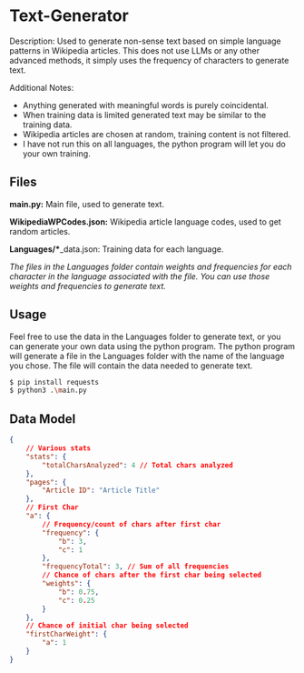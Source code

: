 # Text-Generator

Description: Used to generate non-sense text based on simple language patterns in Wikipedia articles. This does not use LLMs or any other advanced methods, it simply uses the frequency of
characters to generate text.

Additional Notes:

-   Anything generated with meaningful words is purely coincidental.
-   When training data is limited generated text may be similar to the training data.
-   Wikipedia articles are chosen at random, training content is not filtered.
-   I have not run this on all languages, the python program will let you do your own training.

## Files

**main.py:** Main file, used to generate text.

**WikipediaWPCodes.json:** Wikipedia article language codes, used to get random articles.

**Languages/\***\_data.json: Training data for each language.

_The files in the Languages folder contain weights and frequencies for each character in the language associated with the file. You can use those weights and frequencies to generate text._

## Usage

Feel free to use the data in the Languages folder to generate text, or you can generate your own data using the python program. The python program will generate a file in the Languages folder with the name of the language you chose. The file will contain the data needed to generate text.

```bash
$ pip install requests
$ python3 .\main.py
```

## Data Model

```json
{
    // Various stats
    "stats": {
        "totalCharsAnalyzed": 4 // Total chars analyzed
    },
    "pages": {
        "Article ID": "Article Title"
    },
    // First Char
    "a": {
        // Frequency/count of chars after first char
        "frequency": {
            "b": 3,
            "c": 1
        },
        "frequencyTotal": 3, // Sum of all frequencies
        // Chance of chars after the first char being selected
        "weights": {
            "b": 0.75,
            "c": 0.25
        }
    },
    // Chance of initial char being selected
    "firstCharWeight": {
        "a": 1
    }
}
```
